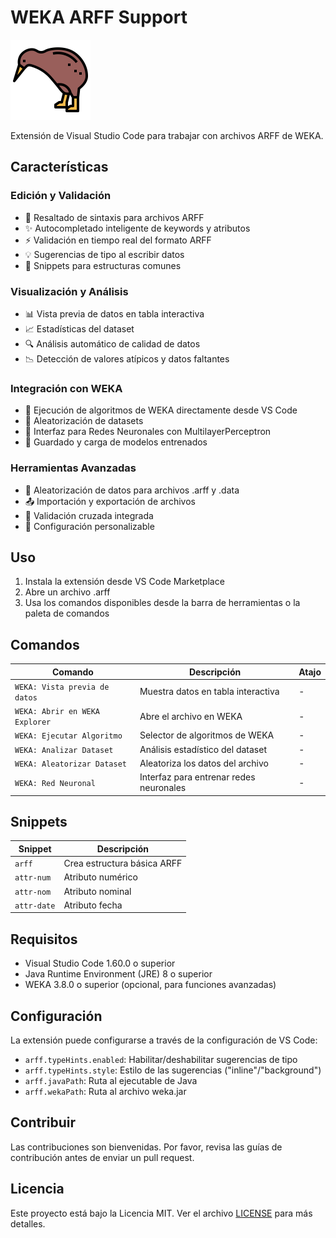 # WEKA ARFF Support

![WEKA Logo](images/icon.png)

Extensión de Visual Studio Code para trabajar con archivos ARFF de WEKA.

## Características

### Edición y Validación
- 🎨 Resaltado de sintaxis para archivos ARFF
- ✨ Autocompletado inteligente de keywords y atributos
- ⚡ Validación en tiempo real del formato ARFF
- 💡 Sugerencias de tipo al escribir datos
- 📝 Snippets para estructuras comunes

### Visualización y Análisis
- 📊 Vista previa de datos en tabla interactiva
- 📈 Estadísticas del dataset
- 🔍 Análisis automático de calidad de datos
- 📉 Detección de valores atípicos y datos faltantes

### Integración con WEKA
- 🧠 Ejecución de algoritmos de WEKA directamente desde VS Code
- 🔄 Aleatorización de datasets
- 🤖 Interfaz para Redes Neuronales con MultilayerPerceptron
- 💾 Guardado y carga de modelos entrenados

### Herramientas Avanzadas
- 🔀 Aleatorización de datos para archivos .arff y .data
- 📤 Importación y exportación de archivos
- 🎯 Validación cruzada integrada
- 🔧 Configuración personalizable

## Uso

1. Instala la extensión desde VS Code Marketplace
2. Abre un archivo .arff
3. Usa los comandos disponibles desde la barra de herramientas o la paleta de comandos

## Comandos

| Comando | Descripción | Atajo |
|---------|-------------|-------|
| `WEKA: Vista previa de datos` | Muestra datos en tabla interactiva | - |
| `WEKA: Abrir en WEKA Explorer` | Abre el archivo en WEKA | - |
| `WEKA: Ejecutar Algoritmo` | Selector de algoritmos de WEKA | - |
| `WEKA: Analizar Dataset` | Análisis estadístico del dataset | - |
| `WEKA: Aleatorizar Dataset` | Aleatoriza los datos del archivo | - |
| `WEKA: Red Neuronal` | Interfaz para entrenar redes neuronales | - |

## Snippets

| Snippet | Descripción |
|---------|-------------|
| `arff` | Crea estructura básica ARFF |
| `attr-num` | Atributo numérico |
| `attr-nom` | Atributo nominal |
| `attr-date` | Atributo fecha |

## Requisitos

- Visual Studio Code 1.60.0 o superior
- Java Runtime Environment (JRE) 8 o superior
- WEKA 3.8.0 o superior (opcional, para funciones avanzadas)

## Configuración

La extensión puede configurarse a través de la configuración de VS Code:

- `arff.typeHints.enabled`: Habilitar/deshabilitar sugerencias de tipo
- `arff.typeHints.style`: Estilo de las sugerencias ("inline"/"background")
- `arff.javaPath`: Ruta al ejecutable de Java
- `arff.wekaPath`: Ruta al archivo weka.jar

## Contribuir

Las contribuciones son bienvenidas. Por favor, revisa las guías de contribución antes de enviar un pull request.

## Licencia

Este proyecto está bajo la Licencia MIT. Ver el archivo [LICENSE](LICENSE) para más detalles.